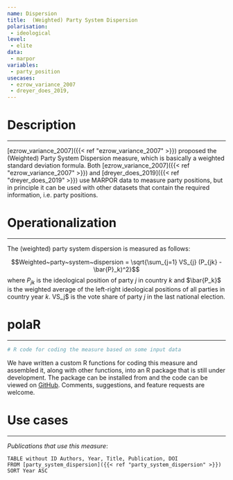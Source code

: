 ```yaml
---
name: Dispersion
title:  (Weighted) Party System Dispersion
polarisation:
 - ideological
level: 
 - elite
data: 
 - marpor
variables: 
 - party_position
usecases: 
 - ezrow_variance_2007
 - dreyer_does_2019,
---
```


# Description
---
[ezrow_variance_2007]({{< ref "ezrow_variance_2007" >}}) proposed the (Weighted) Party System Dispersion measure, which is basically a weighted standard deviation formula. Both [ezrow_variance_2007]({{< ref "ezrow_variance_2007" >}}) and [dreyer_does_2019]({{< ref "dreyer_does_2019" >}}) use MARPOR data to measure party positions, but in principle it can be used with other datasets that contain the required information, i.e. party positions.
# Operationalization
---
The (weighted) party system dispersion is measured as follows:

$$Weighted~party~system~dispersion = \sqrt{\sum_{j=1} VS_{j} (P_{jk} - \bar{P}_k)^2}$$
where $P_{jk}$ is the ideological position of party $j$ in country $k$ and $\bar{P_k}$ is the weighted average of the left-right ideological positions of all parties in country year $k$. VS_j$ is the vote share of party $j$ in the last national election.
# polaR
---
```r
# R code for coding the measure based on some input data
```
We have written a custom R functions for coding this measure and assembled it, along with other functions, into an R package that is still under development. The package can be installed from and the code can be viewed on [GitHub](https://github.com/felixgruenewald/polref). Comments, suggestions, and feature requests are welcome.
# Use cases
---

*Publications that use this measure*:

```dataview
TABLE without ID Authors, Year, Title, Publication, DOI
FROM [party_system_dispersion]({{< ref "party_system_dispersion" >}})
SORT Year ASC
```